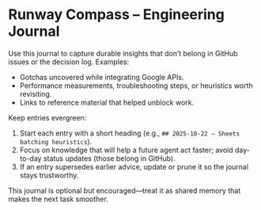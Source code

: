 # Runway Compass – Engineering Journal

Use this journal to capture durable insights that don’t belong in GitHub issues or the decision log. Examples:

- Gotchas uncovered while integrating Google APIs.
- Performance measurements, troubleshooting steps, or heuristics worth revisiting.
- Links to reference material that helped unblock work.

Keep entries evergreen:

1. Start each entry with a short heading (e.g., `## 2025-10-22 – Sheets batching heuristics`).
2. Focus on knowledge that will help a future agent act faster; avoid day-to-day status updates (those belong in GitHub).
3. If an entry supersedes earlier advice, update or prune it so the journal stays trustworthy.

This journal is optional but encouraged—treat it as shared memory that makes the next task smoother.
